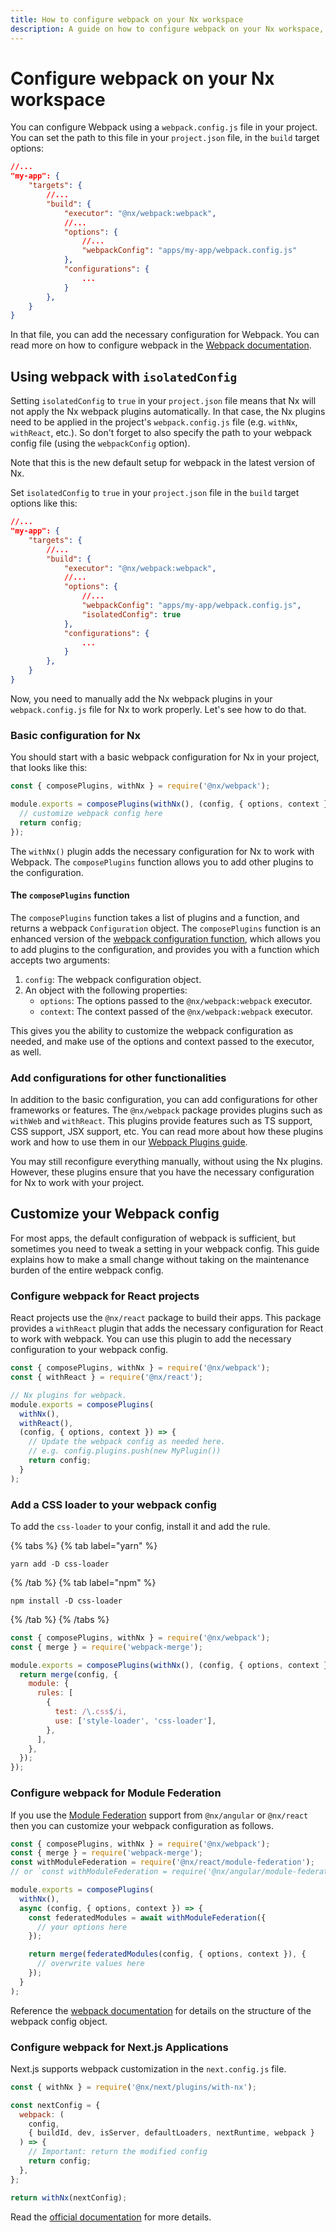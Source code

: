 ```yaml
---
title: How to configure webpack on your Nx workspace
description: A guide on how to configure webpack on your Nx workspace, and instructions on how to customize your webpack configuration
---
```


# Configure webpack on your Nx workspace

You can configure Webpack using a `webpack.config.js` file in your project. You can set the path to this file in your `project.json` file, in the `build` target options:

```json
//...
"my-app": {
    "targets": {
        //...
        "build": {
            "executor": "@nx/webpack:webpack",
            //...
            "options": {
                //...
                "webpackConfig": "apps/my-app/webpack.config.js"
            },
            "configurations": {
                ...
            }
        },
    }
}
```

In that file, you can add the necessary configuration for Webpack. You can read more on how to configure webpack in the [Webpack documentation](https://webpack.js.org/concepts/configuration/).

## Using webpack with `isolatedConfig`

Setting `isolatedConfig` to `true` in your `project.json` file means that Nx will not apply the Nx webpack plugins automatically. In that case, the Nx plugins need to be applied in the project's `webpack.config.js` file (e.g. `withNx`, `withReact`, etc.). So don't forget to also specify the path to your webpack config file (using the `webpackConfig` option).

Note that this is the new default setup for webpack in the latest version of Nx.

Set `isolatedConfig` to `true` in your `project.json` file in the `build` target options like this:

```json
//...
"my-app": {
    "targets": {
        //...
        "build": {
            "executor": "@nx/webpack:webpack",
            //...
            "options": {
                //...
                "webpackConfig": "apps/my-app/webpack.config.js",
                "isolatedConfig": true
            },
            "configurations": {
                ...
            }
        },
    }
}
```

Now, you need to manually add the Nx webpack plugins in your `webpack.config.js` file for Nx to work properly. Let's see how to do that.

### Basic configuration for Nx

You should start with a basic webpack configuration for Nx in your project, that looks like this:

```js {% fileName="apps/my-app/webpack.config.js" %}
const { composePlugins, withNx } = require('@nx/webpack');

module.exports = composePlugins(withNx(), (config, { options, context }) => {
  // customize webpack config here
  return config;
});
```

The `withNx()` plugin adds the necessary configuration for Nx to work with Webpack. The `composePlugins` function allows you to add other plugins to the configuration.

#### The `composePlugins` function

The `composePlugins` function takes a list of plugins and a function, and returns a webpack `Configuration` object. The `composePlugins` function is an enhanced version of the [webpack configuration function](https://webpack.js.org/configuration/configuration-types/#exporting-a-function), which allows you to add plugins to the configuration, and provides you with a function which accepts two arguments:

1. `config`: The webpack configuration object.
2. An object with the following properties:
   - `options`: The options passed to the `@nx/webpack:webpack` executor.
   - `context`: The context passed of the `@nx/webpack:webpack` executor.

This gives you the ability to customize the webpack configuration as needed, and make use of the options and context passed to the executor, as well.

### Add configurations for other functionalities

In addition to the basic configuration, you can add configurations for other frameworks or features. The `@nx/webpack` package provides plugins such as `withWeb` and `withReact`. This plugins provide features such as TS support, CSS support, JSX support, etc. You can read more about how these plugins work and how to use them in our [Webpack Plugins guide](/packages/webpack/documents/webpack-plugins).

You may still reconfigure everything manually, without using the Nx plugins. However, these plugins ensure that you have the necessary configuration for Nx to work with your project.

## Customize your Webpack config

For most apps, the default configuration of webpack is sufficient, but sometimes you need to tweak a setting in your webpack config. This guide explains how to make a small change without taking on the maintenance burden of the entire webpack config.

### Configure webpack for React projects

React projects use the `@nx/react` package to build their apps. This package provides a `withReact` plugin that adds the necessary configuration for React to work with webpack. You can use this plugin to add the necessary configuration to your webpack config.

```js {% fileName="apps/my-app/webpack.config.js" %}
const { composePlugins, withNx } = require('@nx/webpack');
const { withReact } = require('@nx/react');

// Nx plugins for webpack.
module.exports = composePlugins(
  withNx(),
  withReact(),
  (config, { options, context }) => {
    // Update the webpack config as needed here.
    // e.g. config.plugins.push(new MyPlugin())
    return config;
  }
);
```

### Add a CSS loader to your webpack config

To add the `css-loader` to your config, install it and add the rule.

{% tabs %}
{% tab label="yarn" %}

```shell
yarn add -D css-loader
```

{% /tab %}
{% tab label="npm" %}

```shell
npm install -D css-loader
```

{% /tab %}
{% /tabs %}

```js {% fileName="apps/my-app/webpack.config.js" %}
const { composePlugins, withNx } = require('@nx/webpack');
const { merge } = require('webpack-merge');

module.exports = composePlugins(withNx(), (config, { options, context }) => {
  return merge(config, {
    module: {
      rules: [
        {
          test: /\.css$/i,
          use: ['style-loader', 'css-loader'],
        },
      ],
    },
  });
});
```

### Configure webpack for Module Federation

If you use the [Module Federation](/more-concepts/faster-builds-with-module-federation) support from `@nx/angular` or `@nx/react` then
you can customize your webpack configuration as follows.

```js {% fileName="apps/my-app/webpack.config.js" %}
const { composePlugins, withNx } = require('@nx/webpack');
const { merge } = require('webpack-merge');
const withModuleFederation = require('@nx/react/module-federation');
// or `const withModuleFederation = require('@nx/angular/module-federation');`

module.exports = composePlugins(
  withNx(),
  async (config, { options, context }) => {
    const federatedModules = await withModuleFederation({
      // your options here
    });

    return merge(federatedModules(config, { options, context }), {
      // overwrite values here
    });
  }
);
```

Reference the [webpack documentation](https://webpack.js.org/configuration/) for details on the structure of the webpack
config object.

### Configure webpack for Next.js Applications

Next.js supports webpack customization in the `next.config.js` file.

```js {% fileName="next.config.js" %}
const { withNx } = require('@nx/next/plugins/with-nx');

const nextConfig = {
  webpack: (
    config,
    { buildId, dev, isServer, defaultLoaders, nextRuntime, webpack }
  ) => {
    // Important: return the modified config
    return config;
  },
};

return withNx(nextConfig);
```

Read the [official documentation](https://nextjs.org/docs/api-reference/next.config.js/custom-webpack-config) for more details.
